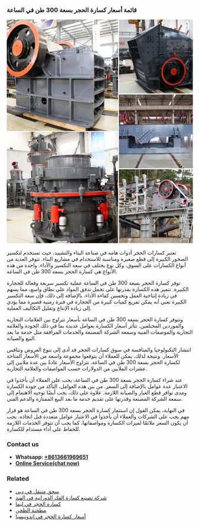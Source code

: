<h3>قائمة أسعار كسارة الحجر بسعة 300 طن في الساعة</h3><img src='1701852559.jpg' alt=''><p>تعتبر كسارات الحجر أدوات هامة في صناعة البناء والتشييد، حيث تستخدم لتكسير الصخور الكبيرة إلى قطع صغيرة ومناسبة للاستخدام في مشاريع البناء. تتوفر العديد من أنواع الكسارات على السوق، وكل نوع يختلف في سعة التكسير والأداء. واحدة من هذه الأنواع هي كسارة الحجر بسعة 300 طن في الساعة.</p><p>توفر كسارة الحجر بسعة 300 طن في الساعة عملية تكسير سريعة وفعالة للحجارة الكبيرة. تتميز هذه الكسارة بقدرتها على تحمل تدفق المواد على نطاق واسع، مما يسهم في زيادة إنتاجية العمل وتحسين كفاءة الأداء. بالإضافة إلى ذلك، فإن سعة التكسير الكبيرة تعني أنه يمكن تفريغ كميات كبيرة من الحجارة في فترة زمنية قصيرة مما يؤدي إلى زيادة الإنتاج وتقليل التكاليف العملية.</p><p>وتتوفر كسارة الحجر بسعة 300 طن في الساعة بأسعار تتراوح بين العلامات التجارية والموردين المختلفين. تتأثر أسعار الكسارة بعوامل عديدة بما في ذلك الجودة والعلامة التجارية والموصفات الفنية وسمعة الشركة المصنعة والخدمات المرافقة مثل خدمة ما بعد البيع والصيانة.</p><p>انتشار التكنولوجيا والمنافسة في سوق كسارات الحجر قد أدى إلى تنوع العروض وتنافس الأسعار. ونتيجة لذلك، يمكن للعملاء أن يتوقعوا مجموعة واسعة من الأسعار المتاحة لكسارة الحجر بسعة 300 طن في الساعة. تتراوح الأسعار عادةً بين عدة ملايين إلى عشرات الملايين من الدولارات حسب المواصفات والعلامة التجارية.</p><p>عند شراء كسارة الحجر بسعة 300 طن في الساعة، يجب على العملاء أن يأخذوا في الاعتبار عدة عوامل بالإضافة إلى السعر. من بين هذه العوامل، التأكد من جودة الكسارة ومدى توافر قطع الغيار والصيانة اللازمة. علاوة على ذلك، يجب أيضًا توجيه الاهتمام إلى سمعة الشركة المصنعة وقدرتها على تقديم خدمة ما بعد البيع الممتازة والدعم الفني.</p><p>في النهاية، يمكن القول إن استثمار كسارة الحجر بسعة 300 طن في الساعة هو قرار مهم يجب على الشركات والعملاء أن يأخذوا في الاعتبار عوامل متعددة قبل اتخاذه. يجب أن يكون السعر ملائمًا لميزات الكسارة ومواصفاتها، كما يجب أن تتوفر الخدمات اللازمة للحفاظ على أداء مستدام للكسارة.</p><h3>Contact us</h3><ul><li><strong>Whatsapp:&nbsp;<a href="https://wa.me/8613661969651">+8613661969651</a></strong></li><li><a href="https://swt.shibang-china.com/?git&amp;zhl&amp;قائمة أسعار كسارة الحجر بسعة 300 طن في الساعة"><strong>Online Service(chat now)</strong></a></li></ul><h3>Related</h3><ul><li><a href='سحق متنقل في دبي.md'>سحق متنقل في دبي</a></li><li><a href='شركة تصنيع كسارة الفك الدورانية في الهند.md'>شركة تصنيع كسارة الفك الدورانية في الهند</a></li><li><a href='كسارة الحجر في ليما.md'>كسارة الحجر في ليما</a></li><li><a href='مطحنة الطحن.md'>مطحنة الطحن</a></li><li><a href='أسعار كسارة الحجر في إندونيسيا.md'>أسعار كسارة الحجر في إندونيسيا</a></li></ul>